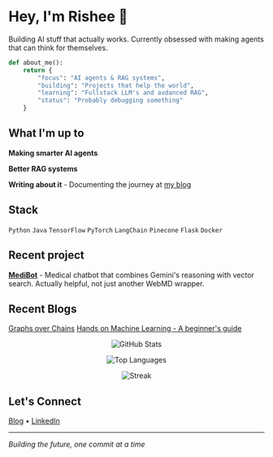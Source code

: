 # Hey, I'm Rishee 👋

Building AI stuff that actually works. Currently obsessed with making agents that can think for themselves.

```python
def about_me():
    return {
        "focus": "AI agents & RAG systems",
        "building": "Projects that help the world", 
        "learning": "Fullstack LLM's and avdanced RAG",
        "status": "Probably debugging something"
    }
```

## What I'm up to

**Making smarter AI agents** 

**Better RAG systems** 

**Writing about it** - Documenting the journey at [my blog](https://hashnode.com/@rushedcomet)

## Stack

`Python` `Java` `TensorFlow` `PyTorch` `LangChain` `Pinecone` `Flask` `Docker`

## Recent project

**[MediBot](https://github.com/risheeee/MediBot)** - Medical chatbot that combines Gemini's reasoning with vector search. Actually helpful, not just another WebMD wrapper.

## Recent Blogs
[Graphs over Chains](https://my-langgraph-journey.hashnode.dev/graphs-over-chains-my-first-steps-with-langgraph-part-1)
[Hands on Machine Learning - A beginner's guide](https://machine-learning-for-beginners.hashnode.dev/hands-on-machine-learning-a-beginners-guide-20252026)

<div align="center">

![GitHub Stats](https://github-readme-stats.vercel.app/api?username=risheeee&show_icons=true&count_private=true&theme=github_dark&hide_border=true&bg_color=0d1117&title_color=58a6ff&text_color=c9d1d9&icon_color=58a6ff)

![Top Languages](https://github-readme-stats.vercel.app/api/top-langs/?username=risheeee&layout=compact&theme=github_dark&hide_border=true&bg_color=0d1117&title_color=58a6ff&text_color=c9d1d9&hide=html,css)

![Streak](https://streak-stats.demolab.com/?user=risheeee&theme=github-dark-blue&hide_border=true&background=0d1117)

</div>

## Let's Connect

[Blog](https://hashnode.com/@rushedcomet) • [LinkedIn](https://www.linkedin.com/in/rishee-panchal)

---
*Building the future, one commit at a time*
